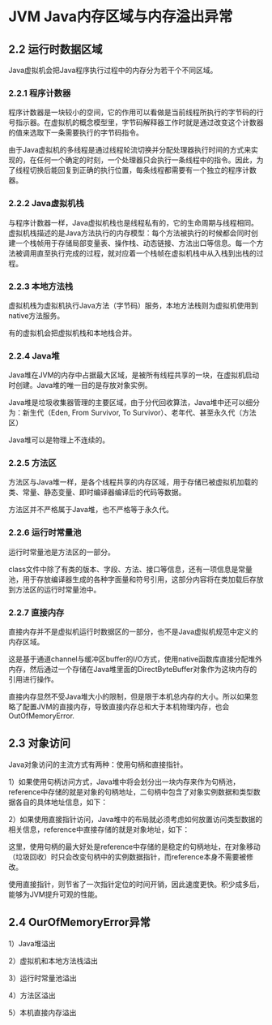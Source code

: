 # JVM Java内存区域与内存溢出异常

## 2.2 运行时数据区域

Java虚拟机会把Java程序执行过程中的内存分为若干个不同区域。

### 2.2.1 程序计数器

程序计数器是一块较小的空间，它的作用可以看做是当前线程所执行的字节码的行号指示器。在虚拟机的概念模型里，字节码解释器工作时就是通过改变这个计数器的值来选取下一条需要执行的字节码指令。

由于Java虚拟机的多线程是通过线程轮流切换并分配处理器执行时间的方式来实现的，在任何一个确定的时刻，一个处理器只会执行一条线程中的指令。因此，为了线程切换后能回复到正确的执行位置，每条线程都需要有一个独立的程序计数器。

### 2.2.2 Java虚拟机栈

与程序计数器一样，Java虚拟机栈也是线程私有的，它的生命周期与线程相同。虚拟机栈描述的是Java方法执行的内存模型：每个方法被执行的时候都会同时创建一个栈帧用于存储局部变量表、操作栈、动态链接、方法出口等信息。每一个方法被调用直至执行完成的过程，就对应着一个栈帧在虚拟机栈中从入栈到出栈的过程。

### 2.2.3 本地方法栈

虚拟机栈为虚拟机执行Java方法（字节码）服务，本地方法栈则为虚拟机使用到native方法服务。

有的虚拟机会把虚拟机栈和本地栈合并。

### 2.2.4 Java堆

Java堆在JVM的内存中占据最大区域，是被所有线程共享的一块，在虚拟机启动时创建。Java堆的唯一目的是存放对象实例。

Java堆是垃圾收集器管理的主要区域，由于分代回收算法，Java堆中还可以细分为：新生代（Eden, From Survivor, To Survivor）、老年代、甚至永久代（方法区）

Java堆可以是物理上不连续的。

### 2.2.5 方法区

方法区与Java堆一样，是各个线程共享的内存区域，用于存储已被虚拟机加载的类、常量、静态变量、即时编译器编译后的代码等数据。

方法区并不严格属于Java堆，也不严格等于永久代。

### 2.2.6 运行时常量池

运行时常量池是方法区的一部分。

class文件中除了有类的版本、字段、方法、接口等信息，还有一项信息是常量池，用于存放编译器生成的各种字面量和符号引用，这部分内容将在类加载后存放到方法区的运行时常量池中。

### 2.2.7 直接内存

直接内存并不是虚拟机运行时数据区的一部分，也不是Java虚拟机规范中定义的内存区域。

这是基于通道channel与缓冲区buffer的I/O方式，使用native函数库直接分配堆外内存，然后通过一个存储在Java堆里面的DirectByteBuffer对象作为这块内存的引用进行操作。

直接内存显然不受Java堆大小的限制，但是限于本机总内存的大小。所以如果忽略了配置JVM的直接内存，导致直接内存总和大于本机物理内存，也会OutOfMemoryError.

## 2.3 对象访问

Java对象访问的主流方式有两种：使用句柄和直接指针。

1）如果使用句柄访问方式，Java堆中将会划分出一块内存来作为句柄池，reference中存储的就是对象的句柄地址，二句柄中包含了对象实例数据和类型数据各自的具体地址信息，如下：

2）如果使用直接指针访问，Java堆中的布局就必须考虑如何放置访问类型数据的相关信息，reference中直接存储的就是对象地址，如下：

这里，使用句柄的最大好处是reference中存储的是稳定的句柄地址，在对象移动（垃圾回收）时只会改变句柄中的实例数据指针，而reference本身不需要被修改。

使用直接指针，则节省了一次指针定位的时间开销，因此速度更快。积少成多后，能够为JVM提升可观的性能。

## 2.4 OurOfMemoryError异常

1）Java堆溢出

2）虚拟机和本地方法栈溢出

3）运行时常量池溢出

4）方法区溢出

5）本机直接内存溢出
